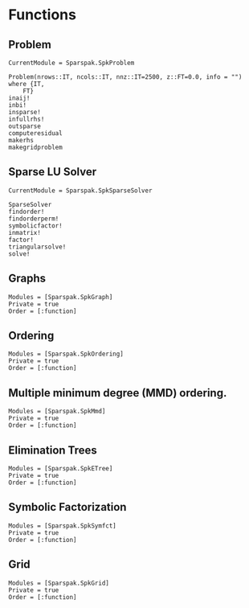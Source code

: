 # Functions

## Problem

```@meta
CurrentModule = Sparspak.SpkProblem
```

```@docs
Problem(nrows::IT, ncols::IT, nnz::IT=2500, z::FT=0.0, info = "") where {IT, 
    FT}
inaij!
inbi!
insparse!
infullrhs!
outsparse
computeresidual
makerhs
makegridproblem
```

## Sparse LU Solver

```@meta
CurrentModule = Sparspak.SpkSparseSolver
```

```@docs
SparseSolver
findorder!
findorderperm!
symbolicfactor!
inmatrix!
factor!
triangularsolve!
solve!
```

## Graphs

```@autodocs
Modules = [Sparspak.SpkGraph]
Private = true
Order = [:function]
```

## Ordering

```@autodocs
Modules = [Sparspak.SpkOrdering]
Private = true
Order = [:function]
```

## Multiple minimum degree (MMD) ordering.

```@autodocs
Modules = [Sparspak.SpkMmd]
Private = true
Order = [:function]
```

## Elimination Trees

```@autodocs
Modules = [Sparspak.SpkETree]
Private = true
Order = [:function]
```

## Symbolic Factorization

```@autodocs
Modules = [Sparspak.SpkSymfct]
Private = true
Order = [:function]
```

## Grid

```@autodocs
Modules = [Sparspak.SpkGrid]
Private = true
Order = [:function]
```
